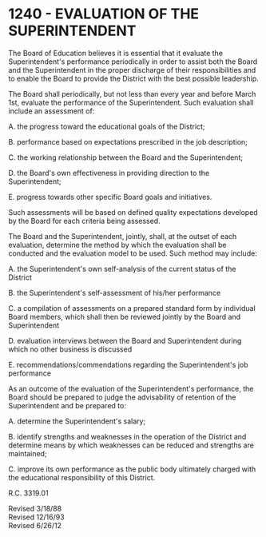 1240 - EVALUATION OF THE SUPERINTENDENT
=======================================

The Board of Education believes it is essential that it evaluate the
Superintendent's performance periodically in order to assist both the
Board and the Superintendent in the proper discharge of their
responsibilities and to enable the Board to provide the District with
the best possible leadership.

The Board shall periodically, but not less than every year and before
March 1st, evaluate the performance of the Superintendent. Such
evaluation shall include an assessment of:

A. the progress toward the educational goals of the District;

B. performance based on expectations prescribed in the job description;

C. the working relationship between the Board and the Superintendent;

D. the Board's own effectiveness in providing direction to the
Superintendent;

E. progress towards other specific Board goals and initiatives.

Such assessments will be based on defined quality expectations developed
by the Board for each criteria being assessed.

The Board and the Superintendent, jointly, shall, at the outset of each
evaluation, determine the method by which the evaluation shall be
conducted and the evaluation model to be used. Such method may include:

A. the Superintendent's own self-analysis of the current status of the
District

B. the Superintendent's self-assessment of his/her performance

C. a compilation of assessments on a prepared standard form by
individual Board members, which shall then be reviewed jointly by the
Board and Superintendent

D. evaluation interviews between the Board and Superintendent during
which no other business is discussed

E. recommendations/commendations regarding the Superintendent's job
performance

As an outcome of the evaluation of the Superintendent's performance, the
Board should be prepared to judge the advisability of retention of the
Superintendent and be prepared to:

A. determine the Superintendent's salary;

B. identify strengths and weaknesses in the operation of the District
and determine means by which weaknesses can be reduced and strengths are
maintained;

C. improve its own performance as the public body ultimately charged
with the educational responsibility of this District.

R.C. 3319.01

Revised 3/18/88\
 Revised 12/16/93\
 Revised 6/26/12
